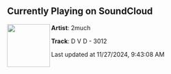 ## Currently Playing on SoundCloud

[<img align="left" width="100" src="https://i1.sndcdn.com/artworks-shRpRnEWHaVeoW5m-dLxzAQ-t500x500.jpg">](https://soundcloud.com/2muchfr/d-v-d-3012)

**Artist**: 2much 

**Track**: D V D - 3012

Last updated at 11/27/2024, 9:43:08 AM
